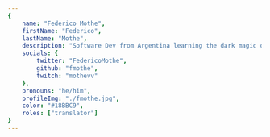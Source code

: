 ```yaml
---
{
	name: "Federico Mothe",
	firstName: "Federico",
	lastName: "Mothe",
	description: "Software Dev from Argentina learning the dark magic of frontend development and typescript.",
	socials: {
		twitter: "FedericoMothe",
		github: "fmothe",
		twitch: "mothevv"
	},
	pronouns: "he/him",
	profileImg: "./fmothe.jpg",
	color: "#18BBC9",
	roles: ["translator"]
}
---
```

